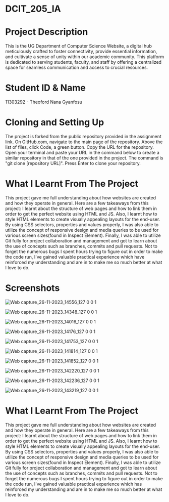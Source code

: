 # DCIT_205_IA
# Project Description
This is the UG Department of Computer Science Website, a digital hub meticulously crafted to foster connectivity, provide essential information, and cultivate a sense of unity within our academic community. This platform is dedicated to serving students, faculty, and staff by offering a centralized space for seamless communication and access to crucial resources.

# Student ID & Name
11303292 - Theoford Nana Gyanfosu

# Cloning and Setting Up
The project is forked from the public repository provided in the assignment link. On GitHub.com, navigate to the main page of the repository. Above the list of files, click Code, a green button. Copy the URL for the repository. Open your terminal and paste your URL in the command below to create a similar repository in that of the one provided in the project. The command is "git clone [repository URL]". Press Enter to clone your repository.

# What I Learnt From The Project
This project gave me full understanding about how websites are created and how they operate in general. Here are a few takeaways from this project: I learnt about the structure of web pages and how to link them in order to get the perfect website using HTML and JS. Also, I learnt how to style HTML elements to create visually appealing layouts for the end-user. By using CSS selectors, properties and values properly, I was also able to utilize the concept of responsive design and media queries to be used for various screen sizes(found in Inspect Element). Finally, I was able to utilize Git fully for project collaboration and management and got to learn about the use of concepts such as branches, commits and pull requests. Not to forget the numerous bugs I spent hours trying to figure out in order to make the code run, I've gained valuable practical experience which have reinforced my understanding and are in to make me so much better at what I love to do.
# Screenshots

![Web capture_26-11-2023_14556_127 0 0 1](https://github.com/nanagyanfosu/11303292_DCIT_205_IA/assets/125629455/c7e135ea-4840-498d-acce-59c184c5ea5a)

![Web capture_26-11-2023_14348_127 0 0 1](https://github.com/nanagyanfosu/11303292_DCIT_205_IA/assets/125629455/3e4c79bf-56bd-4fbe-ba4f-190f17334d16)

![Web capture_26-11-2023_14016_127 0 0 1](https://github.com/nanagyanfosu/11303292_DCIT_205_IA/assets/125629455/e1317b20-dc22-4579-b773-d8127d83ab46)

![Web capture_26-11-2023_14176_127 0 0 1](https://github.com/nanagyanfosu/11303292_DCIT_205_IA/assets/125629455/7b693b5d-435d-4ffa-92e5-cd5212cf9fc3)

![Web capture_26-11-2023_141753_127 0 0 1](https://github.com/nanagyanfosu/11303292_DCIT_205_IA/assets/125629455/f7d7b7ac-3dff-439f-9a5b-2c32d1980eeb)

![Web capture_26-11-2023_141814_127 0 0 1](https://github.com/nanagyanfosu/11303292_DCIT_205_IA/assets/125629455/66834352-a36e-42cb-9704-7a4747e885b2)

![Web capture_26-11-2023_141852_127 0 0 1](https://github.com/nanagyanfosu/11303292_DCIT_205_IA/assets/125629455/cfcc1a75-9737-45b8-927e-43ebc3b00e5c)

![Web capture_26-11-2023_142220_127 0 0 1](https://github.com/nanagyanfosu/11303292_DCIT_205_IA/assets/125629455/9afecebf-a0d3-4672-a739-ff444fd9f970)

![Web capture_26-11-2023_142236_127 0 0 1](https://github.com/nanagyanfosu/11303292_DCIT_205_IA/assets/125629455/b62aed8f-e307-4260-830e-dcb3a181a167)

![Web capture_26-11-2023_143219_127 0 0 1](https://github.com/nanagyanfosu/11303292_DCIT_205_IA/assets/125629455/ed08a2ef-889c-4685-8497-b8c6a6e36037)


# What I Learnt From The Project
This project gave me full understanding about how websites are created and how they operate in general. Here are a few takeaways from this project: I learnt about the structure of web pages and how to link them in order to get the perfect website using HTML and JS. Also, I learnt how to style HTML elements to create visually appealing layouts for the end-user. By using CSS selectors, properties and values properly, I was also able to utilize the concept of responsive design and media queries to be used for various screen sizes(found in Inspect Element). Finally, I was able to utilize Git fully for project collaboration and management and got to learn about the use of concepts such as branches, commits and pull requests. Not to forget the numerous bugs I spent hours trying to figure out in order to make the code run, I've gained valuable practical experience which has reinforced my understanding and are in to make me so much better at what I love to do.
